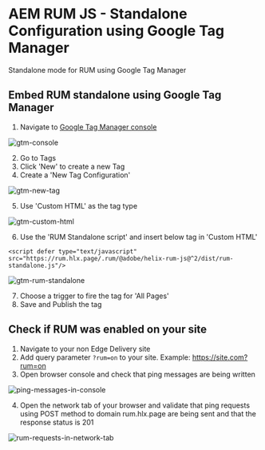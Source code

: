 # AEM RUM JS - Standalone Configuration using Google Tag Manager
Standalone mode for RUM using Google Tag Manager

## Embed RUM standalone using Google Tag Manager
1. Navigate to [Google Tag Manager console](https://tagmanager.google.com/)

![gtm-console](https://github.com/user-attachments/assets/a74f4678-538d-4f42-81f6-cf16bc399658)

2. Go to Tags
3. Click 'New' to create a new Tag
4. Create a 'New Tag Configuration'

![gtm-new-tag](https://github.com/user-attachments/assets/581e1294-3b61-4255-97c0-f2e672c64e81)

5. Use 'Custom HTML' as the tag type

![gtm-custom-html](https://github.com/user-attachments/assets/75ca518d-3e5c-46c9-9953-d9cc35049eb8)

6. Use the 'RUM Standalone script' and insert below  tag in 'Custom HTML'

```
<script defer type="text/javascript" src="https://rum.hlx.page/.rum/@adobe/helix-rum-js@^2/dist/rum-standalone.js"/>
```

![gtm-rum-standalone](https://github.com/user-attachments/assets/11979f81-f8ac-47e3-bf73-cead6f5cdf1d)

7. Choose a trigger to fire the tag for 'All Pages'
8. Save and Publish the tag

## Check if RUM was enabled on your site

1. Navigate to your non Edge Delivery site 
2. Add  query parameter `?rum=on` to your site. Example: https://site.com?rum=on
3. Open browser console and check that ping messages are being written

![ping-messages-in-console](https://github.com/adobe/helix-rum-js/assets/43381734/0a2f4b25-0198-41b2-b386-740489b1f7b3)

4. Open the network tab of your browser and validate that ping requests using POST method to domain rum.hlx.page are being sent and that the response status is 201

 ![rum-requests-in-network-tab](https://github.com/adobe/helix-rum-js/assets/43381734/766f1c45-223b-40e3-ba57-1237f44c9c15)
